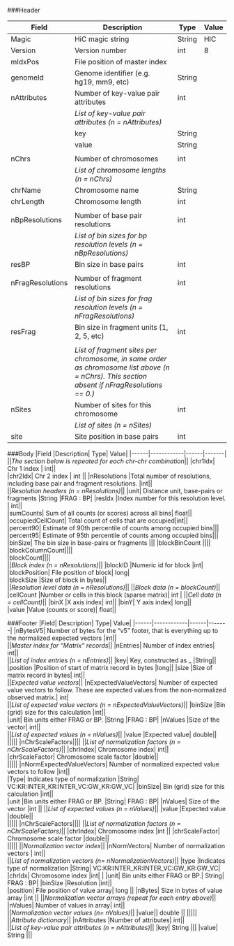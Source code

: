 ###Header

|Field | Description |	Type | Value |
|------|------------|------|-------|
|Magic|HiC magic string|String|HIC|
|Version|Version number|int|8|
|mIdxPos|File position of master index|||
|genomeId|	Genome identifier (e.g. hg19, mm9, etc)|	String||	
|nAttributes	|Number of key-value pair attributes|	int||	
||*List of key-value pair attributes (n = nAttributes)*||
||key	|	String	||
||value|		String||	
|||||
|nChrs|	Number of chromosomes|int||		
||*List of chromosome lengths (n = nChrs)*||
|chrName	|Chromosome name	|String||	
|chrLength|	Chromosome length |	int	||
|||||
|nBpResolutions	|Number of base pair resolutions|	int||	
||*List of bin sizes for bp resolution levels (n = nBpResolutions)*||
|resBP	|Bin size in base pairs	|int||	
|||||
|nFragResolutions	|Number of fragment resolutions	|int||	
||*List of bin sizes for frag resolution levels (n = nFragResolutions)*||
|resFrag	|Bin size in fragment units (1, 2, 5, etc)|	int||	
|||||
||*List of fragment sites per chromosome, in same order as chromosome list above (n = nChrs).  This section absent if nFragResolutions == 0.)*||
|nSites|	Number of sites for this chromosome|	int||	
||*List of sites (n = nSites)*||
|site|	Site position in base pairs|	int||	

###Body
|Field	|Description|	Type|	Value|
|------|------------|------|-------|
||*The section below is repeated for each chr-chr combination*||
|chr1Idx|	Chr 1 index |	int||	
|chr2Idx|	Chr 2 index |	int	||
|nResolutions	|Total number of resolutions, including base pair and fragment resolutions.	|int||	
||*Resolution headers (n = nResolutions)*||
|unit|	Distance unit, base-pairs or fragments	|String	|FRAG : BP|
|resIdx	|Index number for this resolution level.  |	int||	
|sumCounts|	Sum of all counts (or scores) across all bins|	float||	
|occupiedCellCount|	Total count of cells that are occupied|int||		
|percent90|	Estimate of 90th percentile of counts among occupied bins|||		
|percent95|	Estimate of 95th percentile of counts among occupied bins|||		
|binSize|	The bin size in base-pairs or fragments	|||	
|blockBinCount			||||
|blockColumnCount||||			
|blockCount||||			
||*Block index  (n = nResolutions)*||
|blockID	|Numeric id for block	|int|	
|blockPosition|	File position of block|	long|	
|blockSize	|Size of block in bytes||		
||*Resolution level data (n = nResolutions)*||
||*Block data (n = blockCount)*||
|cellCount	|Number or cells in this block (sparse matrix)|	int	|
||*Cell data (n = cellCount)*||
|binX	|X axis index|	int||
|binY|	Y axis index|	long||	
|value	|Value (counts or score)|	float||	

###Footer
|Field|	Description|	Type|	Value|
|------|------------|------|-------|
|nBytesV5|	Number of bytes for the “v5” footer, that is everything up to the normalized expected vectors	|int||	
||*Master index for “Matrix” records*||
|nEntries|	Number of index entries|	int||	
||*List of index entries (n = nEntries)*||
|key|	Key, constructed as <chr1>_<chr2>	|String||	
|position	|Position of start of matrix record in bytes	|long||	
|size	|Size of matrix record in bytes| int||	
||*Expected value vectors*||
|nExpectedValueVectors|	Number of expected value vectors to follow.  These are expected values from the non-normalized observed matrix.| int|	
||*List of expected value vectors (n = nExpectedValueVectors)*||
|binSize	|Bin (grid) size for this calculation	|int||	
|unit|	Bin units either FRAG or BP.	|String	|FRAG : BP|
|nValues	|Size of the vector|	int||	
||*List of expected values (n = nValues)*||
|value	|Expected value|	double||	
|||||
|nChrScaleFactors||||
||*List of normalization factors (n = nChrScaleFactors)*||
|chrIndex|	Chromosome index|	int||	
|chrScaleFactor|	Chromosome scale factor	|double||	
|||||
|nNormExpectedValueVectors|	Number of normalized expected value vectors to follow	|int||	
|Type|	Indicates type of normalization	|String|	VC:KR:INTER_KR:INTER_VC:GW_KR:GW_VC|
|binSize|	Bin (grid) size for this calculation	|int||	
|unit	|Bin units either FRAG or BP.	|String|	FRAG : BP|
|nValues|	Size of the vector	|int	||
||*List of expected values (n = nValues)*||
|value	|Expected value	|double||	
|||||
|nChrScaleFactors||||
||*List of normalization factors (n = nChrScaleFactors)*||
|chrIndex|	Chromosome index	|int	||
|chrScaleFactor|	Chromosome scale factor	|double||	
|||||
||*Normalization vector index*||
|nNormVectors|	Number of normalization vectors |	int||	
||*List of normalization vectors (n=  nNormalizationVectors)*||
|type	|Indicates type of normalization	|String|	VC:KR:INTER_KR:INTER_VC:GW_KR:GW_VC|
|chrIdx|	Chromosome index	|int|	|
|unit|	Bin units either FRAG or BP.|	String|	FRAG : BP|
|binSize	|Resolution 	|int||	
|position|	File position of value array|	long	||
|nBytes|	Size in bytes of value array	|int	||
||*Normalization vector arrays (repeat for each entry above)*||
|nValues|	Number of values in array|	int||	
||*Normalization vector values (n=  nValues)*||
|value||		double	||
|||||
||*Attribute dictionary*||
|nAttributes	|Number of attributes|	int||	
||*List of key-value pair attributes (n = nAttributes)*||
|key|		String	|||
|value|		String	|||







